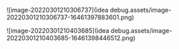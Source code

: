 ![image-20220301210306737](idea debug.assets/image-20220301210306737-16461397883601.png)





![image-20220301210403685](idea debug.assets/image-20220301210403685-16461398446512.png)